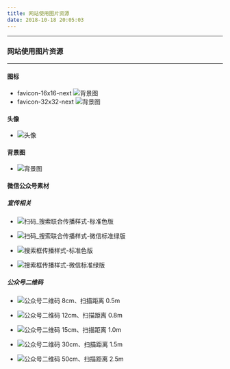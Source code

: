 ```yaml
---
title: 网站使用图片资源
date: 2018-10-18 20:05:03
---
```

---
### 网站使用图片资源
---

#### 图标
* favicon-16x16-next ![背景图](./favicon-16x16-next.png "背景图")
* favicon-32x32-next ![背景图](./favicon-32x32-next.png "背景图")

#### 头像

* ![头像](avatar.gif "头像")

#### 背景图

* ![背景图](./backGround.jpg "背景图")

#### 微信公众号素材

##### 宣传相关

* ![扫码_搜索联合传播样式-标准色版](扫码_搜索联合传播样式-标准色版.png "扫码_搜索联合传播样式-标准色版")

* ![扫码_搜索联合传播样式-微信标准绿版](扫码_搜索联合传播样式-微信标准绿版.png "扫码_搜索联合传播样式-微信标准绿版")

* ![搜索框传播样式-标准色版](搜索框传播样式-标准色版.png "搜索框传播样式-标准色版")

* ![搜索框传播样式-微信标准绿版](搜索框传播样式-微信标准绿版.png "搜索框传播样式-微信标准绿版")

##### 公众号二维码

* ![公众号二维码 8cm、扫描距离 0.5m](qrcode_for_gh_c1aeafdf9cc1_258.jpg "公众号二维码 8cm、扫描距离 0.5m")

* ![公众号二维码 12cm、扫描距离 0.8m](qrcode_for_gh_c1aeafdf9cc1_344.jpg "公众号二维码 12cm、扫描距离 0.8m")

* ![公众号二维码 15cm、扫描距离 1.0m](qrcode_for_gh_c1aeafdf9cc1_430.jpg "公众号二维码 15cm、扫描距离 1.0m")

* ![公众号二维码 30cm、扫描距离 1.5m](qrcode_for_gh_c1aeafdf9cc1_860.jpg "公众号二维码 30cm、扫描距离 1.5m")

* ![公众号二维码 50cm、扫描距离 2.5m](qrcode_for_gh_c1aeafdf9cc1_1280.jpg "公众号二维码 50cm、扫描距离 2.5m")
